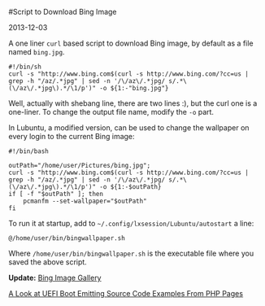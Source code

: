 #Script to Download Bing Image

2013-12-03

<!--- tags: linux photo -->

A one liner `curl` based script to download Bing image, by default as a file named `bing.jpg`.

```
#!/bin/sh
curl -s "http://www.bing.com$(curl -s http://www.bing.com/?cc=us | grep -h "/az/.*jpg" | sed -n '/\/az\/.*jpg/ s/.*\(\/az\/.*jpg\).*/\1/p')" -o ${1:-"bing.jpg"}
```
Well, actually with shebang line, there are two lines :), but the curl one is a one-liner. To change the output file name, modify the `-o` part.

In Lubuntu, a modified version, can be used to change the wallpaper on every login to the current Bing image:
```
#!/bin/bash

outPath="/home/user/Pictures/bing.jpg";
curl -s "http://www.bing.com$(curl -s http://www.bing.com/?cc=us | grep -h "/az/.*jpg" | sed -n '/\/az\/.*jpg/ s/.*\(\/az\/.*jpg\).*/\1/p')" -o ${1:-$outPath}
if [ -f "$outPath" ]; then
	pcmanfm --set-wallpaper="$outPath"
fi
```

To run it at startup, add to `~/.config/lxsession/Lubuntu/autostart` a line:
```
@/home/user/bin/bingwallpaper.sh
```
Where `/home/user/bin/bingwallpaper.sh` is the executable file where you saved the above script.

**Update:** [Bing Image Gallery](http://www.bing.com/gallery/)

<ins class='nfooter'><a id='fprev' href='#blog/2013/2013-12-27-A-Look-at-UEFI-Boot.md'>A Look at UEFI Boot</a> <a id='fnext' href='#blog/2013/2013-12-01-Emitting-Source-Code-Examples-From-PHP-Pages.md'>Emitting Source Code Examples From PHP Pages</a></ins>
